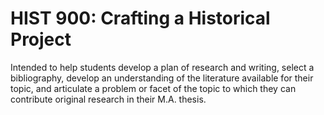 # HIST 900: Crafting a Historical Project

Intended to help students develop a plan of research and writing, select a bibliography, develop an understanding of the literature available for their topic, and articulate a problem or facet of the topic to which they can contribute original research in their M.A. thesis.